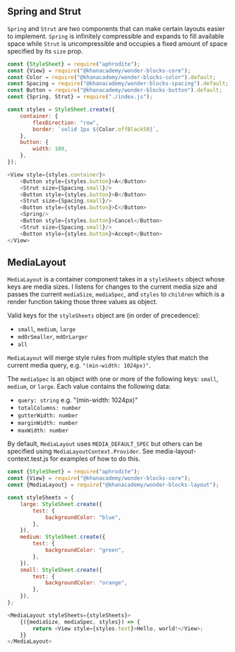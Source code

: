 ## Spring and Strut

`Spring` and `Strut` are two components that can make certain layouts easier to implement.
`Spring` is infinitely compressible and expands to fill available space while `Strut`
is uncompressible and occupies a fixed amount of space specified by its `size` prop.

```js
const {StyleSheet} = require("aphrodite");
const {View} = require("@khanacademy/wonder-blocks-core");
const Color = require("@khanacademy/wonder-blocks-color").default;
const Spacing = require("@khanacademy/wonder-blocks-spacing").default;
const Button = require("@khanacademy/wonder-blocks-button").default;
const {Spring, Strut} = require("./index.js");

const styles = StyleSheet.create({
    container: {
        flexDirection: "row",
        border: `solid 1px ${Color.offBlack50}`,
    },
    button: {
        width: 100,
    },
});

<View style={styles.container}>
    <Button style={styles.button}>A</Button>
    <Strut size={Spacing.small}/>
    <Button style={styles.button}>B</Button>
    <Strut size={Spacing.small}/>
    <Button style={styles.button}>C</Button>
    <Spring/>
    <Button style={styles.button}>Cancel</Button>
    <Strut size={Spacing.small}/>
    <Button style={styles.button}>Accept</Button>
</View>
```

## MediaLayout

`MediaLayout` is a container component takes in a `styleSheets` object whose keys are
media sizes.  I listens for changes to the current media size and passes the current
`mediaSize`, `mediaSpec`, and `styles` to `children` which is a render function taking
those three values as object.

Valid keys for the `styleSheets` object are (in order of precedence):
- `small`, `medium`, `large`
- `mdOrSmaller`, `mdOrLarger`
- `all`

`MediaLayout` will merge style rules from multiple styles that match the current media
query, e.g. `"(min-width: 1024px)"`.

The `mediaSpec` is an object with one or more of the following keys: `small`, `medium`,
or `large`.  Each value contains the following data:
- `query: string` e.g. "(min-width: 1024px)"
- `totalColumns: number`
- `gutterWidth: number`
- `marginWidth: number`
- `maxWidth: number`

By default, `MediaLayout` uses `MEDIA_DEFAULT_SPEC` but others can be specified using
`MediaLayoutContext.Provider`.  See media-layout-context.test.js for examples of how
to do this.

```js
const {StyleSheet} = require("aphrodite");
const {View} = require("@khanacademy/wonder-blocks-core");
const {MediaLayout} = require("@khanacademy/wonder-blocks-layout");

const styleSheets = {
    large: StyleSheet.create({
        test: {
            backgroundColor: "blue",
        },
    }),
    medium: StyleSheet.create({
        test: {
            backgroundColor: "green",
        },
    }),
    small: StyleSheet.create({
        test: {
            backgroundColor: "orange",
        },
    }),
};

<MediaLayout styleSheets={styleSheets}>
    {({mediaSize, mediaSpec, styles}) => {
        return <View style={styles.test}>Hello, world!</View>;
    }}
</MediaLayout>
```
